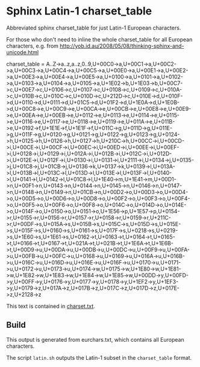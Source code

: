 # Sphinx Latin-1 charset_table

Abbreviated sphinx charset_table for just Latin-1 European characters.

For those who don't need to inline the whole charset_table for all European characters,
e.g. from http://yob.id.au/2008/05/08/thinking-sphinx-and-unicode.html


charset_table = A..Z->a..z,a..z,0..9,U+00C0->a,U+00C1->a,U+00C2->a,U+00C3->a,U+00C4->a,U+00C5->a,U+00E0->a,U+00E1->a,U+00E2->a,U+00E3->a,U+00E4->a,U+00E5->a,U+0100->a,U+0101->a,U+0102->a,U+0103->a,U+0104->a,U+0105->a,U+1E02->b,U+1E03->b,U+00C7->c,U+00E7->c,U+0106->c,U+0107->c,U+0108->c,U+0109->c,U+010A->c,U+010B->c,U+010C->c,U+010D->c,U+212D->c,U+010E->d,U+010F->d,U+0110->d,U+0111->d,U+01C5->d,U+01F2->d,U+1E0A->d,U+1E0B->d,U+00C8->e,U+00C9->e,U+00CA->e,U+00CB->e,U+00E8->e,U+00E9->e,U+00EA->e,U+00EB->e,U+0112->e,U+0113->e,U+0114->e,U+0115->e,U+0116->e,U+0117->e,U+0118->e,U+0119->e,U+011A->e,U+011B->e,U+0192->f,U+1E1E->f,U+1E1F->f,U+011C->g,U+011D->g,U+011E->g,U+011F->g,U+0120->g,U+0121->g,U+0122->g,U+0123->g,U+0124->h,U+0125->h,U+0126->h,U+0127->h,U+210C->h,U+00CC->i,U+00CD->i,U+00CE->i,U+00CF->i,U+00EC->i,U+00ED->i,U+00EE->i,U+00EF->i,U+0128->i,U+0129->i,U+012A->i,U+012B->i,U+012C->i,U+012D->i,U+012E->i,U+012F->i,U+0130->i,U+0131->i,U+2111->i,U+0134->j,U+0135->j,U+01C8->j,U+01CB->j,U+0136->k,U+0137->k,U+0139->l,U+013A->l,U+013B->l,U+013C->l,U+013D->l,U+013E->l,U+013F->l,U+0140->l,U+0141->l,U+0142->l,U+01C8->l,U+1E40->m,U+1E41->m,U+00D1->n,U+00F1->n,U+0143->n,U+0144->n,U+0145->n,U+0146->n,U+0147->n,U+0148->n,U+0149->n,U+01CB->n,U+00D2->o,U+00D3->o,U+00D4->o,U+00D5->o,U+00D6->o,U+00D8->o,U+00F2->o,U+00F3->o,U+00F4->o,U+00F5->o,U+00F6->o,U+00F8->o,U+014C->o,U+014D->o,U+014E->o,U+014F->o,U+0150->o,U+0151->o,U+1E56->p,U+1E57->p,U+0154->r,U+0155->r,U+0156->r,U+0157->r,U+0158->r,U+0159->r,U+211C->r,U+00DF->s,U+015A->s,U+015B->s,U+015C->s,U+015D->s,U+015E->s,U+015F->s,U+0160->s,U+0161->s,U+017F->s,U+0218->s,U+0219->s,U+1E60->s,U+1E61->s,U+0162->t,U+0163->t,U+0164->t,U+0165->t,U+0166->t,U+0167->t,U+021A->t,U+021B->t,U+1E6A->t,U+1E6B->t,U+00D9->u,U+00DA->u,U+00DB->u,U+00DC->u,U+00F9->u,U+00FA->u,U+00FB->u,U+00FC->u,U+0168->u,U+0169->u,U+016A->u,U+016B->u,U+016C->u,U+016D->u,U+016E->u,U+016F->u,U+0170->u,U+0171->u,U+0172->u,U+0173->u,U+0174->w,U+0175->w,U+1E80->w,U+1E81->w,U+1E82->w,U+1E83->w,U+1E84->w,U+1E85->w,U+00DD->y,U+00FD->y,U+00FF->y,U+0176->y,U+0177->y,U+0178->y,U+1EF2->y,U+1EF3->y,U+0179->z,U+017A->z,U+017B->z,U+017C->z,U+017D->z,U+017E->z,U+2128->z

This text is contained in [charset.txt](https://raw.githubusercontent.com/danchoi/eurchars/master/charset.txt).

## Build

This output is generated from eurchars.txt, which contains all European characters.

The script `latin.sh` outputs the Latin-1 subset in the `charset_table` format.

